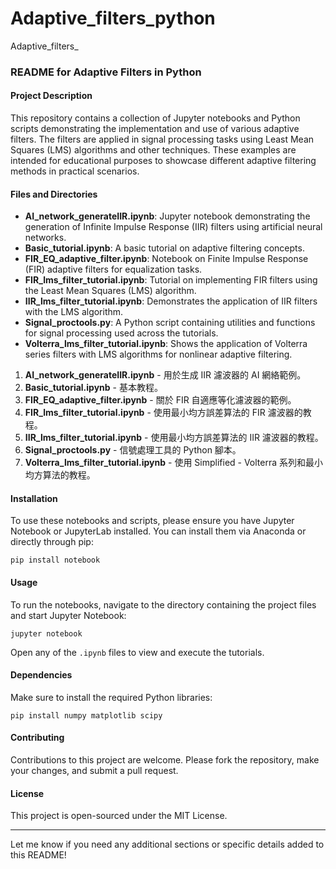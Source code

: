 # Adaptive_filters_python
 Adaptive_filters_

### README for Adaptive Filters in Python

#### Project Description
This repository contains a collection of Jupyter notebooks and Python scripts demonstrating the implementation and use of various adaptive filters. The filters are applied in signal processing tasks using Least Mean Squares (LMS) algorithms and other techniques. These examples are intended for educational purposes to showcase different adaptive filtering methods in practical scenarios.

#### Files and Directories
- **AI_network_generateIIR.ipynb**: Jupyter notebook demonstrating the generation of Infinite Impulse Response (IIR) filters using artificial neural networks.
- **Basic_tutorial.ipynb**: A basic tutorial on adaptive filtering concepts.
- **FIR_EQ_adaptive_filter.ipynb**: Notebook on Finite Impulse Response (FIR) adaptive filters for equalization tasks.
- **FIR_lms_filter_tutorial.ipynb**: Tutorial on implementing FIR filters using the Least Mean Squares (LMS) algorithm.
- **IIR_lms_filter_tutorial.ipynb**: Demonstrates the application of IIR filters with the LMS algorithm.
- **Signal_proctools.py**: A Python script containing utilities and functions for signal processing used across the tutorials.
- **Volterra_lms_filter_tutorial.ipynb**: Shows the application of Volterra series filters with LMS algorithms for nonlinear adaptive filtering.

1. **AI_network_generateIIR.ipynb** - 用於生成 IIR 濾波器的 AI 網絡範例。
2. **Basic_tutorial.ipynb** - 基本教程。
3. **FIR_EQ_adaptive_filter.ipynb** - 關於 FIR 自適應等化濾波器的範例。
4. **FIR_lms_filter_tutorial.ipynb** - 使用最小均方誤差算法的 FIR 濾波器的教程。
5. **IIR_lms_filter_tutorial.ipynb** - 使用最小均方誤差算法的 IIR 濾波器的教程。
6. **Signal_proctools.py** - 信號處理工具的 Python 腳本。
7. **Volterra_lms_filter_tutorial.ipynb** - 使用 Simplified - Volterra 系列和最小均方算法的教程。

#### Installation
To use these notebooks and scripts, please ensure you have Jupyter Notebook or JupyterLab installed. You can install them via Anaconda or directly through pip:
```
pip install notebook
```

#### Usage
To run the notebooks, navigate to the directory containing the project files and start Jupyter Notebook:
```
jupyter notebook
```
Open any of the `.ipynb` files to view and execute the tutorials.

#### Dependencies
Make sure to install the required Python libraries:
```
pip install numpy matplotlib scipy
```

#### Contributing
Contributions to this project are welcome. Please fork the repository, make your changes, and submit a pull request.

#### License
This project is open-sourced under the MIT License.

---

Let me know if you need any additional sections or specific details added to this README!